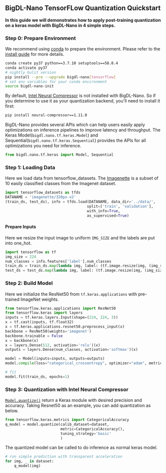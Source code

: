 ## BigDL-Nano TensorFLow Quantization Quickstart
**In this guide we will demonstrates how to apply post-training quantization on a keras model with BigDL-Nano in 4 simple steps.**

### Step 0: Prepare Environment

We recommend using [conda](https://docs.conda.io/projects/conda/en/latest/user-guide/install/) to prepare the environment. Please refer to the [install guide](../../UserGuide/python.md) for more details.

```bash
conda create py37 python==3.7.10 setuptools==58.0.4
conda activate py37
# nightly bulit version
pip install --pre --upgrade bigdl-nano[tensorflow]
# set env variables for your conda environment
source bigdl-nano-init
```

By default, [Intel Neural Compressor](https://github.com/intel/neural-compressor) is not installed with BigDL-Nano. So if you determine to use it as your quantization backend, you'll need to install it first:
```bash
pip install neural-compressor==1.11.0
```

BigDL-Nano provides several APIs which can help users easily apply optimizations on inference pipelines to improve latency and throughput. The Keras Model(`bigdl.nano.tf.keras.Model`) and Sequential(`bigdl.nano.tf.keras.Sequential`) provides the APIs for all optimizations you need for inference.

```python
from bigdl.nano.tf.keras import Model, Sequential
```

### Step 1: Loading Data

Here we load data from tensorflow_datasets. The [Imagenette](https://github.com/fastai/imagenette) is a subset of 10 easily classified classes from the Imagenet dataset.

```python
import tensorflow_datasets as tfds
DATANAME = 'imagenette/320px-v2'
(train_ds, test_ds), info = tfds.load(DATANAME, data_dir='../data/',
                                     split=['train', 'validation'],
                                     with_info=True,
                                     as_supervised=True)
```

#### Prepare Inputs
Here we resize the input image to uniform `IMG_SIZE` and the labels are put into one_hot.

```python
import tensorflow as tf
img_size = 224
num_classes = info.features['label'].num_classes
train_ds = train_ds.map(lambda img, label: (tf.image.resize(img, (img_size, img_size)), tf.one_hot(label, num_classes))).batch(32)
test_ds = test_ds.map(lambda img, label: (tf.image.resize(img, (img_size, img_size)), tf.one_hot(label, num_classes))).batch(32)
```

### Step 2: Build Model
Here we initialize the ResNet50 from `tf.keras.applications` with pre-trained ImageNet weights.
```python
from tensorflow.keras.applications import ResNet50
from tensorflow.keras import layers
inputs = tf.keras.layers.Input(shape=(224, 224, 3))
x = tf.cast(inputs, tf.float32)
x = tf.keras.applications.resnet50.preprocess_input(x)
backbone = ResNet50(weights='imagenet')
backbone.trainable = False
x = backbone(x)
x = layers.Dense(512, activation='relu')(x)
outputs = layers.Dense(num_classes, activation='softmax')(x)

model = Model(inputs=inputs, outputs=outputs)
model.compile(loss="categorical_crossentropy", optimizer="adam", metrics=['accuracy'])

# fit
model.fit(train_ds, epochs=1)
```

### Step 3: Quantization with Intel Neural Compressor
[`Model.quantize()`](https://bigdl.readthedocs.io/en/latest/doc/PythonAPI/Nano/tensorflow.html#bigdl.nano.tf.keras.Model) return a Keras module with desired precision and accuracy. Taking Resnet50 as an example, you can add quantization as below.

```python
from tensorflow.keras.metrics import CategoricalAccuracy
q_model = model.quantize(calib_dataset=dataset,
                         metric=CategoricalAccuracy(),
                         tuning_strategy='basic'
                         )
```
The quantized model can be called to do inference as normal keras model.
```python
# run simple prediction with transparent acceleration
for img, _ in dataset:
    q_model(img)
```
